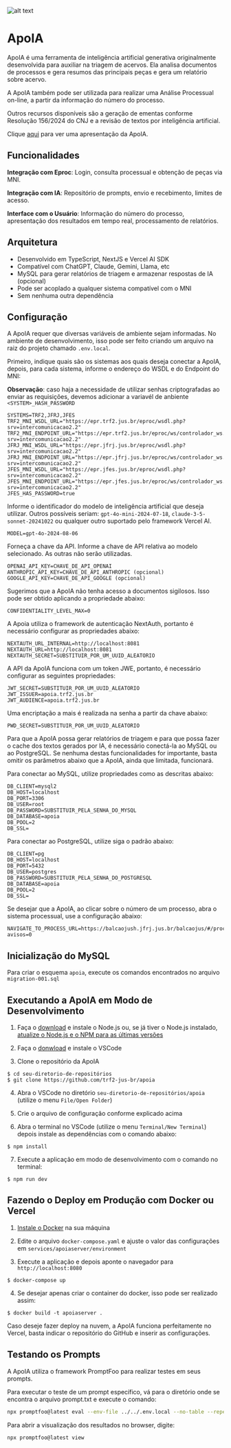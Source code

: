 ![alt text](https://github.com/trf2-jus-br/apoia/blob/main/public/apoia-logo-transp.png?raw=true)

# ApoIA

ApoIA é uma ferramenta de inteligência artificial generativa originalmente desenvolvida para auxiliar na triagem de acervos. Ela analisa documentos de processos e gera resumos das principais peças e gera um relatório sobre acervo.

A ApoIA também pode ser utilizada para realizar uma Análise Processual on-line, a partir da informação do número do processo.

Outros recursos disponíveis são a geração de ementas conforme Resolução 156/2024 do CNJ e a revisão de textos por inteligência artificial.

Clique [aqui](https://docs.google.com/presentation/d/1XTmGNOI3O3yaBOEXa5A3ViVHlCy4kvB4e0G2qEmmgLo/edit?usp=sharing) para ver uma apresentação da ApoIA.

## Funcionalidades

**Integração com Eproc**: Login, consulta processual e obtenção de peças via MNI.

**Integração com IA**: Repositório de prompts, envio e recebimento, limites de acesso.

**Interface com  o Usuário**: Informação do número do processo, apresentação dos resultados em tempo real, processamento de relatórios.

## Arquitetura

- Desenvolvido em TypeScript, NextJS e Vercel AI SDK
- Compatível com ChatGPT, Claude, Gemini, Llama, etc
- MySQL para gerar relatórios de triagem e armazenar respostas de IA (opcional)
- Pode ser acoplado a qualquer sistema compatível com o MNI
- Sem nenhuma outra dependência

## Configuração

A ApoIA requer que diversas variáveis de ambiente sejam informadas. No ambiente de desenvolvimento, isso pode ser feito criando um arquivo na raiz do projeto chamado `.env.local`.

Primeiro, indique quais são os sistemas aos quais deseja conectar a ApoIA, depois, para cada sistema, informe o endereço do WSDL e do Endpoint do MNI:

**Observação**: caso haja a necessidade de utilizar senhas criptografadas ao enviar as requisições, devemos adicionar a variavél de anbiente `<SYSTEM>_HASH_PASSWORD`

```properties
SYSTEMS=TRF2,JFRJ,JFES
TRF2_MNI_WSDL_URL="https://epr.trf2.jus.br/eproc/wsdl.php?srv=intercomunicacao2.2"
TRF2_MNI_ENDPOINT_URL="https://epr.trf2.jus.br/eproc/ws/controlador_ws.php?srv=intercomunicacao2.2"
JFRJ_MNI_WSDL_URL="https://epr.jfrj.jus.br/eproc/wsdl.php?srv=intercomunicacao2.2"
JFRJ_MNI_ENDPOINT_URL="https://epr.jfrj.jus.br/eproc/ws/controlador_ws.php?srv=intercomunicacao2.2"
JFES_MNI_WSDL_URL="https://epr.jfes.jus.br/eproc/wsdl.php?srv=intercomunicacao2.2"
JFES_MNI_ENDPOINT_URL="https://epr.jfes.jus.br/eproc/ws/controlador_ws.php?srv=intercomunicacao2.2"
JFES_HAS_PASSWORD=true
```

Informe o identificador do modelo de inteligência artificial que deseja utilizar. Outros possíveis seriam: `gpt-4o-mini-2024-07-18`, `claude-3-5-sonnet-20241022` ou qualquer outro suportado pelo framework Vercel AI.

```properties
MODEL=gpt-4o-2024-08-06
```

Forneça a chave da API. Informe a chave de API relativa ao modelo selecionado. As outras não serão utilizadas.

```properties
OPENAI_API_KEY=CHAVE_DE_API_OPENAI
ANTHROPIC_API_KEY=CHAVE_DE_API_ANTHROPIC (opcional)
GOOGLE_API_KEY=CHAVE_DE_API_GOOGLE (opcional)
```

Sugerimos que a ApoIA não tenha acesso a documentos sigilosos. Isso pode ser obtido aplicando a propriedade abaixo:

```properties
CONFIDENTIALITY_LEVEL_MAX=0
```

A Apoia utiliza o framework de autenticação NextAuth, portanto é necessário configurar as propriedades abaixo:

```properties
NEXTAUTH_URL_INTERNAL=http://localhost:8081
NEXTAUTH_URL=http://localhost:8081
NEXTAUTH_SECRET=SUBSTITUIR_POR_UM_UUID_ALEATORIO
```

A API da ApoIA funciona com um token JWE, portanto, é necessário configurar as seguintes propriedades:

```properties
JWT_SECRET=SUBSTITUIR_POR_UM_UUID_ALEATORIO
JWT_ISSUER=apoia.trf2.jus.br
JWT_AUDIENCE=apoia.trf2.jus.br
```

Uma encriptação a mais é realizada na senha a partir da chave abaixo:

```properties
PWD_SECRET=SUBSTITUIR_POR_UM_UUID_ALEATORIO
```

Para que a ApoIA possa gerar relatórios de triagem e para que possa fazer o cache dos textos gerados por IA, é necessário conectá-la ao MySQL ou ao PostgreSQL. Se nenhuma destas funcionalidades for importante, basta omitir os parâmetros abaixo que a ApoIA, ainda que limitada, funcionará.

Para conectar ao MySQL, utilize propriedades como as descritas abaixo:

```properties
DB_CLIENT=mysql2
DB_HOST=localhost
DB_PORT=3306
DB_USER=root
DB_PASSWORD=SUBSTITUIR_PELA_SENHA_DO_MYSQL
DB_DATABASE=apoia
DB_POOL=2
DB_SSL=
```

Para conectar ao PostgreSQL, utilize siga o padrão abaixo:

```properties
DB_CLIENT=pg
DB_HOST=localhost
DB_PORT=5432
DB_USER=postgres
DB_PASSWORD=SUBSTITUIR_PELA_SENHA_DO_POSTGRESQL
DB_DATABASE=apoia
DB_POOL=2
DB_SSL=
```

Se desejar que a ApoIA, ao clicar sobre o número de um processo, abra o sistema processual, use a configuração abaixo:

```properties
NAVIGATE_TO_PROCESS_URL=https://balcaojush.jfrj.jus.br/balcaojus/#/processo/{numero}?avisos=0
```

## Inicialização do MySQL

Para criar o esquema `apoia`, execute os comandos encontrados no arquivo `migration-001.sql`

## Executando a ApoIA em Modo de Desenvolvimento

1. Faça o [download](https://nodejs.org/en/download/prebuilt-installer) e instale o Node.js ou, se já tiver o Node.js instalado, [atualize o Node.js e o NPM para as últimas versões](https://horadecodar.com.br/como-atualizar-node-e-npm-para-ultima-versao/)

2. Faça o [donwload](https://code.visualstudio.com/download) e instale o VSCode

3. Clone o repositório da ApoIA

```shell
$ cd seu-diretorio-de-repositórios
$ git clone https://github.com/trf2-jus-br/apoia
```

4. Abra o VSCode no diretório `seu-diretorio-de-repositórios/apoia` (utilize o menu `File/Open Folder`)

5. Crie o arquivo de configuração conforme explicado acima

6. Abra o terminal no VSCode (utilize o menu `Terminal/New Terminal`) depois instale as dependências com o comando abaixo:

```shell
$ npm install
```

7. Execute a aplicação em modo de desenvolvimento com o comando no terminal:

```shell
$ npm run dev
```

## Fazendo o Deploy em Produção com Docker ou Vercel

1. [Instale o Docker](https://docs.docker.com/get-started/get-docker/) na sua máquina

2. Edite o arquivo `docker-compose.yaml` e ajuste o valor das configurações em `services/apoiaserver/environment`

3. Execute a aplicação e depois aponte o navegador para `http://localhost:8080`

```shell
$ docker-compose up
```

4. Se desejar apenas criar o container do docker, isso pode ser realizado assim:

```shell
$ docker build -t apoiaserver .
```

Caso deseje fazer deploy na nuvem, a ApoIA funciona perfeitamente no Vercel, basta indicar o repositório do GitHub e inserir as configurações.

## Testando os Prompts

A ApoIA utiliza o framework PromptFoo para realizar testes em seus prompts.

Para executar o teste de um prompt específico, vá para o diretório onde se encontra o arquivo prompt.txt e execute o comando:

```bash
npx promptfoo@latest eval --env-file ../../.env.local --no-table --repeat 1 -c test.yaml
```

Para abrir a visualização dos resultados no browser, digite:

```bash
npx promptfoo@latest view
```